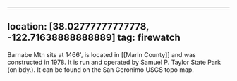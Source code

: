 
---
location: [38.02777777777778, -122.71638888888889]
tag: firewatch
---

Barnabe Mtn sits at 1466', is located in [[Marin County]] and was constructed in 1978. It is run and operated by Samuel P. Taylor State Park (on bdy.). It can be found on the San Geronimo USGS topo map.
